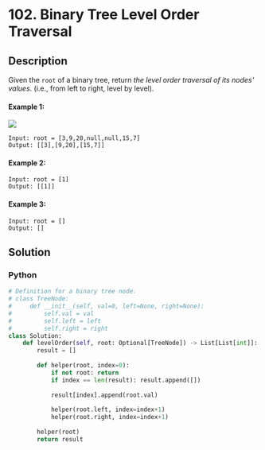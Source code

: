 # 102. Binary Tree Level Order Traversal

## Description
Given the `root` of a binary tree, return *the level order traversal of its nodes' values*. (i.e., from left to right, level by level).

#### Example 1:
![](https://assets.leetcode.com/uploads/2021/02/19/tree1.jpg)
```
Input: root = [3,9,20,null,null,15,7]
Output: [[3],[9,20],[15,7]]
```

#### Example 2:
```
Input: root = [1]
Output: [[1]]
```

#### Example 3:
```
Input: root = []
Output: []
```


## Solution

### Python
```python
# Definition for a binary tree node.
# class TreeNode:
#     def __init__(self, val=0, left=None, right=None):
#         self.val = val
#         self.left = left
#         self.right = right
class Solution:
    def levelOrder(self, root: Optional[TreeNode]) -> List[List[int]]:
        result = []
        
        def helper(root, index=0):
            if not root: return
            if index == len(result): result.append([])
            
            result[index].append(root.val)
            
            helper(root.left, index=index+1)
            helper(root.right, index=index+1)
        
        helper(root)
        return result
```